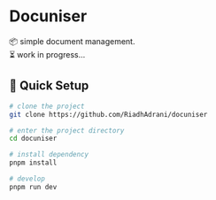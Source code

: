 # Docuniser

📦 simple document management.<br/>
⏳ work in progress...

## 🛫 Quick Setup

```sh
# clone the project
git clone https://github.com/RiadhAdrani/docuniser

# enter the project directory
cd docuniser

# install dependency
pnpm install

# develop
pnpm run dev
```
